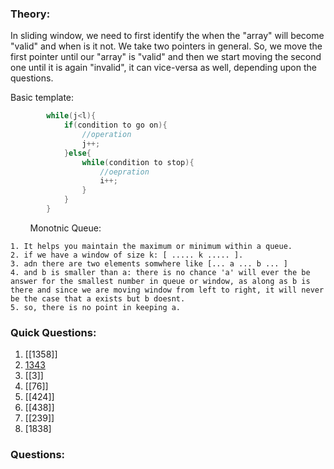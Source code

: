 
### Theory:

In sliding window, we need to first identify the when the "array" will become "valid" and when is it not.
We take two pointers in general.
So, we move the first pointer until our "array" is "valid" and then we start moving the second one until it is again "invalid", it can vice-versa as well, depending upon the questions.

Basic template:

```java
        while(j<l){
            if(condition to go on){
                //operation
                j++;
            }else{
                while(condition to stop){
                    //oepration
                    i++;
                }
            }
        }
```
        
Monotnic Queue:
```
1. It helps you maintain the maximum or minimum within a queue.
2. if we have a window of size k: [ ..... k ..... ].
3. adn there are two elements somwhere like [... a ... b ... ]
4. and b is smaller than a: there is no chance 'a' will ever the be answer for the smallest number in queue or window, as along as b is there and since we are moving window from left to right, it will never be the case that a exists but b doesnt.
5. so, there is no point in keeping a.
```


### Quick Questions:
1. [[1358]]
2. [1343](https://leetcode.com/problems/number-of-sub-arrays-of-size-k-and-average-greater-than-or-equal-to-threshold/)
3. [[3]]
4. [[76]]
5. [[424]]
6. [[438]]
7. [[239]]
8. [1838]

### Questions:

